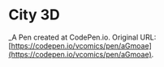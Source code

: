 # City 3D
 _A Pen created at CodePen.io. Original URL: [https://codepen.io/vcomics/pen/aGmoae](https://codepen.io/vcomics/pen/aGmoae).

 